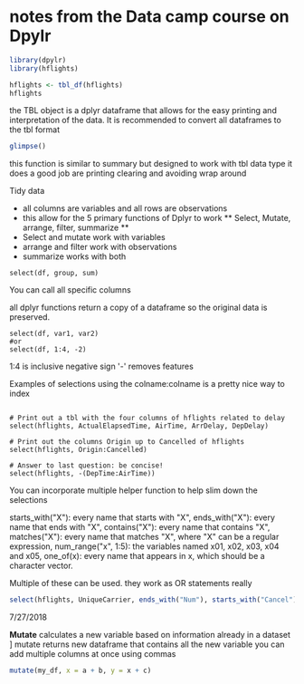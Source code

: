 # notes from the Data camp course on Dpylr

```r
library(dpylr)
library(hflights)

hflights <- tbl_df(hflights)
hflights
```

the TBL object is a dplyr dataframe that allows for the easy printing and interpretation of the data.  It is recommended to convert all dataframes to the tbl format

```r
glimpse()
```
this function is similar to summary but designed to work with tbl data type it does a good job are printing clearing and avoiding wrap around

Tidy data
- all columns are variables and all rows are observations
- this allow for the 5 primary functions of Dplyr to work
** Select, Mutate, arrange, filter, summarize **
- Select and mutate work with variables
- arrange and filter work with observations
- summarize works with both

```{r}
select(df, group, sum)
```
You can call all specific columns

all dplyr functions return a copy of a dataframe so the original data is preserved.

```{r}
select(df, var1, var2)
#or
select(df, 1:4, -2)
```
1:4 is inclusive
negative sign '-' removes features

Examples of selections
using the colname:colname is a pretty nice way to index
```{r}

# Print out a tbl with the four columns of hflights related to delay
select(hflights, ActualElapsedTime, AirTime, ArrDelay, DepDelay)

# Print out the columns Origin up to Cancelled of hflights
select(hflights, Origin:Cancelled)

# Answer to last question: be concise!
select(hflights, -(DepTime:AirTime))
```

You can incorporate multiple helper function to help slim down the selections

starts_with("X"): every name that starts with "X",
ends_with("X"): every name that ends with "X",
contains("X"): every name that contains "X",
matches("X"): every name that matches "X", where "X" can be a regular expression,
num_range("x", 1:5): the variables named x01, x02, x03, x04 and x05,
one_of(x): every name that appears in x, which should be a character vector.

Multiple of these can be used. they work as OR statements really
```r
select(hflights, UniqueCarrier, ends_with("Num"), starts_with("Cancel"))
```

7/27/2018

**Mutate**
calculates a new variable based on information already in a dataset ]
mutate returns new dataframe that contains all the new variable
you can add multiple columns at once using commas
```r
mutate(my_df, x = a + b, y = x + c)
```
